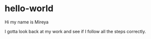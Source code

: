 # hello-world

Hi my name is Mireya

I gotta look back at my work and see if I follow all the steps correctly.
